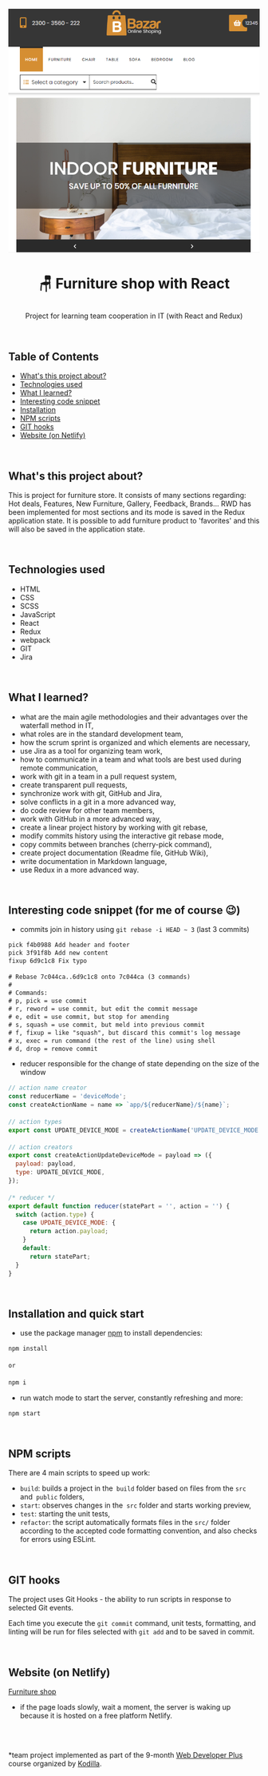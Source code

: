 <p align="center">
<a href="https://dazzling-engelbart-461483.netlify.com/"><img src="public/images/furniture-shop.png" title="furniture shop" alt="screen from main page of furniture shop."></a>
</p>



# <p align="center">🪑 Furniture shop with React</p>
<p align="center">Project for learning team cooperation in IT (with React and Redux)</p>

</br>

## Table of Contents

- [What's this project about?](#about)
- [Technologies used](#technologies)
- [What I learned?](#what)
- [Interesting code snippet](#interesting)
- [Installation](#install)
- [NPM scripts](#scripts)
- [GIT hooks](#githooks)
- [Website (on Netlify)](#site)

</br>

## <a name="about"></a>What's this project about?

This is project for furniture store. It consists of many sections regarding: Hot deals, Features, New Furniture, Gallery, Feedback, Brands... RWD has been implemented for most sections and its mode is saved in the Redux application state. It is possible to add furniture product to 'favorites' and this will also be saved in the application state.

</br>

## <a name="technologies"></a>Technologies used
- HTML
- CSS
- SCSS
- JavaScript
- React
- Redux
- webpack
- GIT
- Jira

</br>

## <a name="what"></a>What I learned?
- what are the main agile methodologies and their advantages over the waterfall method in IT,
- what roles are in the standard development team,
- how the scrum sprint is organized and which elements are necessary,
- use Jira as a tool for organizing team work,
- how to communicate in a team and what tools are best used during remote communication,
- work with git in a team in a pull request system,
- create transparent pull requests,
- synchronize work with git, GitHub and Jira,
- solve conflicts in a git in a more advanced way,
- do code review for other team members,
- work with GitHub in a more advanced way,
- create a linear project history by working with git rebase,
- modify commits history using the interactive git rebase mode,
- copy commits between branches (cherry-pick command),
- create project documentation (Readme file, GitHub Wiki),
- write documentation in Markdown language,
- use Redux in a more advanced way.



</br>

## <a name="interesting"></a>Interesting code snippet (for me of course 😉)
- commits join in history using `git rebase -i HEAD ~ 3` (last 3 commits)

```git
pick f4b0988 Add header and footer
pick 3f91f8b Add new content
fixup 6d9c1c8 Fix typo

# Rebase 7c044ca..6d9c1c8 onto 7c044ca (3 commands)
#
# Commands:
# p, pick = use commit
# r, reword = use commit, but edit the commit message
# e, edit = use commit, but stop for amending
# s, squash = use commit, but meld into previous commit
# f, fixup = like "squash", but discard this commit's log message
# x, exec = run command (the rest of the line) using shell
# d, drop = remove commit
```
-  reducer responsible for the change of state depending on the size of the window

```js
// action name creator
const reducerName = 'deviceMode';
const createActionName = name => `app/${reducerName}/${name}`;

// action types
export const UPDATE_DEVICE_MODE = createActionName('UPDATE_DEVICE_MODE');

// action creators
export const createActionUpdateDeviceMode = payload => ({
  payload: payload,
  type: UPDATE_DEVICE_MODE,
});

/* reducer */
export default function reducer(statePart = '', action = '') {
  switch (action.type) {
    case UPDATE_DEVICE_MODE: {
      return action.payload;
    }
    default:
      return statePart;
  }
}


```

</br>

## <a name="install"></a>Installation and quick start

- use the package manager [npm](https://www.npmjs.com/get-npm) to install dependencies:

```bash
npm install

or

npm i
```
- run watch mode to start the server, constantly refreshing and more:

```bash
npm start
```

<br/>


## <a name="scripts"></a>NPM scripts

There are 4 main scripts to speed up work:

- `build`: builds a project in the` build` folder based on files from the `src` and` public` folders,
- `start`: observes changes in the` src` folder and starts working preview,
- `test`: starting the unit tests,
- `refactor`: the script automatically formats files in the `src/` folder according to the accepted code formatting convention, and also checks for errors using ESLint.

<br/>


## <a name="githooks"></a>GIT hooks
The project uses Git Hooks - the ability to run scripts in response to selected Git events.

Each time you execute the `git commit` command, unit tests, formatting, and linting will be run
for files selected with `git add` and to be saved in commit.

<br/>


## <a name="site"></a>Website (on Netlify)
[Furniture shop](https://dazzling-engelbart-461483.netlify.com/)
- if the page loads slowly, wait a moment, the server is waking up because it is hosted on a free platform Netlify.


</br>
</br>

  *team project implemented as part of the 9-month [Web Developer Plus](https://kodilla.com/pl/bootcamp/webdeveloper/?type=wdp&editionId=309) course organized by [Kodilla](https://drive.google.com/file/d/1AZGDMtjhsHbrtXhRSIlRKKc3RCxQk6YY/view?usp=sharing).
